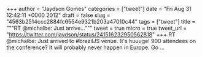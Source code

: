 
+++
author = "Jaydson Gomes"
categories = ["tweet"]
date = "Fri Aug 31 12:42:11 +0000 2012"
draft = false
slug = "4563b2514ccc2884fc6554e9321b203a47010c44"
tags = ["tweet"]
title = """RT @michalbe: Just arrive..."""
tweet = true
micro = true
tweet_url = "https://twitter.com/jaydson/status/241516232950562818"
+++
RT @michalbe: Just arrived to #brazilJS venue. It's huuuge! 900 attendees on the conference? It will probably never happen in Europe. Go ...
